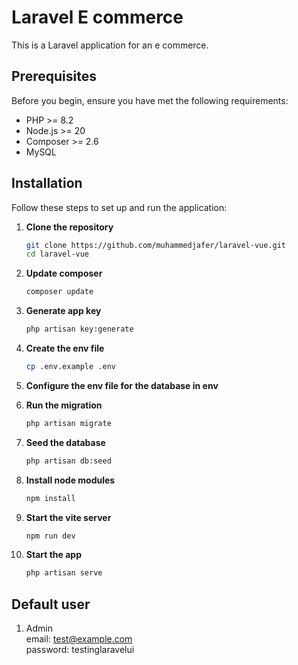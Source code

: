 # Laravel E commerce

This is a Laravel application for an e commerce.

## Prerequisites

Before you begin, ensure you have met the following requirements:
- PHP >= 8.2
- Node.js >= 20
- Composer >= 2.6
- MySQL

## Installation

Follow these steps to set up and run the application:

1. **Clone the repository**

   ```bash
   git clone https://github.com/muhammedjafer/laravel-vue.git
   cd laravel-vue
2. **Update composer**

   ```bash 
   composer update
3. **Generate app key**

   ```bash 
   php artisan key:generate
4. **Create the env file**
    ```bash
    cp .env.example .env
5. **Configure the env file for the database in env**

6. **Run the migration**
    ```bash
    php artisan migrate
7. **Seed the database**
    ```bash
    php artisan db:seed
8. **Install node modules**
    ```bash
    npm install
9. **Start the vite server**
    ```bash
    npm run dev
10. **Start the app**
    ```bash
    php artisan serve
## Default user
1. Admin\
    email: test@example.com\
    password: testinglaravelui
